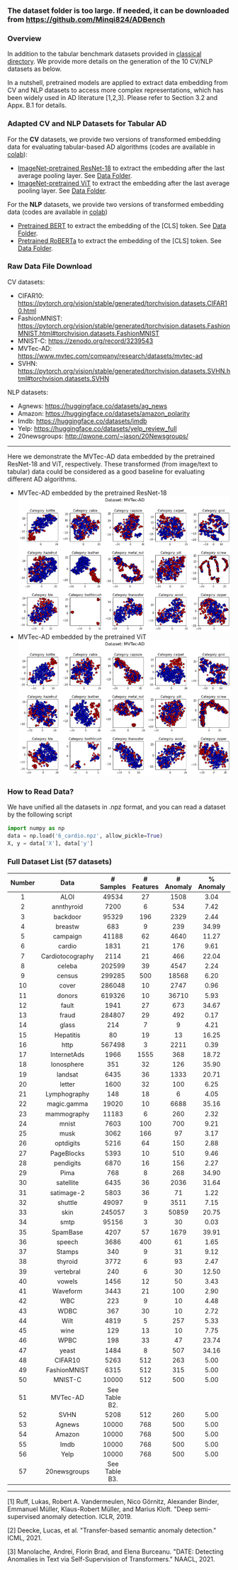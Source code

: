 ### The dataset folder is too large. If needed, it can be downloaded from https://github.com/Minqi824/ADBench

### Overview
In addition to the tabular benchmark datasets provided in [classical directory](https://github.com/Minqi824/ADBench/tree/main/datasets/Classical).
We provide more details on the generation of the 10 CV/NLP datasets as below.

In a nutshell, pretrained models are applied to extract data embedding
from CV and NLP datasets to access more complex representations, which has been widely used in
AD literature [1,2,3]. Please refer to Section 3.2 and Appx. B.1 for details.

### Adapted CV and NLP Datasets for Tabular AD

For the **CV** datasets, we provide two versions of transformed embedding data
for evaluating tabular-based AD algorithms (codes are available in [colab](https://colab.research.google.com/drive/1tB90CB-BuKDOM3WYV75-WkK6xrMQxQ5M?usp=sharing)):
- [ImageNet-pretrained ResNet-18](https://pytorch.org/hub/pytorch_vision_resnet/) to extract the embedding after the last average pooling layer. See [Data Folder](https://github.com/Minqi824/ADBench/tree/main/datasets/CV_by_ResNet18).
- [ImageNet-pretrained ViT](https://github.com/lukemelas/PyTorch-Pretrained-ViT) to extract the embedding after the last average pooling layer. See [Data Folder](https://github.com/Minqi824/ADBench/tree/main/datasets/CV_by_ViT).


For the **NLP** datasets, we provide two versions of transformed embedding data (codes are available in [colab](https://colab.research.google.com/drive/1uMr_5jIqrlP1UL1SlBm7cdO7fmDaEamB?usp=sharing))
- [Pretrained BERT](https://huggingface.co/bert-base-uncased) to extract the embedding of the [CLS] token. See [Data Folder](https://github.com/Minqi824/ADBench/tree/main/datasets/NLP_by_BERT).
- [Pretrained RoBERTa](https://huggingface.co/roberta-base) to extract the embedding of the [CLS] token. See [Data Folder](https://github.com/Minqi824/ADBench/tree/main/datasets/NLP_by_RoBERTa).


### Raw Data File Download

CV datasets:
- CIFAR10: https://pytorch.org/vision/stable/generated/torchvision.datasets.CIFAR10.html
- FashionMNIST: https://pytorch.org/vision/stable/generated/torchvision.datasets.FashionMNIST.html#torchvision.datasets.FashionMNIST
- MNIST-C: https://zenodo.org/record/3239543
- MVTec-AD: https://www.mvtec.com/company/research/datasets/mvtec-ad
- SVHN: https://pytorch.org/vision/stable/generated/torchvision.datasets.SVHN.html#torchvision.datasets.SVHN

NLP datasets:
- Agnews: https://huggingface.co/datasets/ag_news
- Amazon: https://huggingface.co/datasets/amazon_polarity
- Imdb: https://huggingface.co/datasets/imdb
- Yelp: https://huggingface.co/datasets/yelp_review_full
- 20newsgroups: http://qwone.com/~jason/20Newsgroups/

****
Here we demonstrate the MVTec-AD data embedded by the pretrained ResNet-18 and ViT, respectively.
These transformed (from image/text to tabular) data could be considered as a good baseline for evaluating different AD algorithms.
- MVTec-AD embedded by the pretrained ResNet-18
![MVTec-AD](../figs/MVTec-AD.png)
- MVTec-AD embedded by the pretrained ViT
![MVTec-AD](../figs/MVTec-AD(ViT).png)


### How to Read Data?

We have unified all the datasets in .npz format, and you can read a dataset by the following script

```python
import numpy as np
data = np.load('6_cardio.npz', allow_pickle=True)
X, y = data['X'], data['y']
```


### Full Dataset List (57 datasets)

| Number | Data | # Samples | # Features | # Anomaly | % Anomaly | Category |
|:--:|:---:|:---------:|:----------:|:---------:|:---------:|:---:|
|1| ALOI                    |   49534   |     27     |   1508    |   3.04    |     Image     |
|2| annthyroid   |   7200    |     6      |    534    |   7.42    |      Healthcare    |
|3| backdoor|   95329   |    196     |   2329    |   2.44    | Network|
|4| breastw                              |    683    |     9      |    239    |   34.99   | Healthcare  |
|5|campaign|   41188   |     62     |   4640    |   11.27   | Finance|
|6| cardio                               |   1831    |     21     |    176    |   9.61    | Healthcare |        
|7| Cardiotocography    |   2114    |     21     |    466    |   22.04   | Healthcare         |
|8|celeba|  202599   |     39     |   4547    |   2.24    | Image|
|9|census|  299285   |    500     |   18568   |   6.20    | Sociology|
|10| cover                                |  286048   |     10     |   2747    |   0.96    | Botany    | 
|11|donors|  619326   |     10     |   36710   |   5.93    | Sociology|
|12| fault                      |   1941    |     27     |    673    |   34.67   | Physical         |
|13|fraud|  284807   |     29     |    492    |   0.17    | Finance|
|14| glass |    214    |     7      |     9     |   4.21    | Forensic          |
|15| Hepatitis           |    80     |     19     |    13     |   16.25   | Healthcare         |
|16| http                                 |  567498   |     3      |   2211    |   0.39    | Web   |      
|17| InternetAds   |   1966    |    1555    |    368    |   18.72   | Image         |
|18| Ionosphere        |    351    |     32     |    126    |   35.90   | Oryctognosy         |
|19| landsat                         |   6435    |     36     |   1333    |   20.71   | Astronautics    |     
|20| letter                               |   1600    |     32     |    100    |   6.25    | Image     |    
|21| Lymphography       |    148    |     18     |     6     |   4.05    | Healthcare       |  
|22| magic.gamma                     |   19020   |     10     |   6688    |   35.16   | Physical        | 
|23| mammography                          |   11183   |     6      |    260    |   2.32    | Healthcare  |       
|24| mnist                                |   7603    |    100     |    700    |   9.21    | Image      |   
|25| musk                                 |   3062    |    166     |    97     |   3.17    | Chemistry   |      
|26| optdigits                            |   5216    |     64     |    150    |   2.88    | Image     |    
|27| PageBlocks         |   5393    |     10     |    510    |   9.46    | Document         |
|28| pendigits                            |   6870    |     16     |    156    |   2.27    | Image        | 
|29| Pima                |    768    |     8      |    268    |   34.90   | Healthcare         |
|30| satellite                            |   6435    |     36     |   2036    |   31.64   | Astronautics     |    
|31| satimage-2                           |   5803    |     36     |    71     |   1.22    | Astronautics    |     
|32| shuttle                              |   49097   |     9      |   3511    |   7.15    | Astronautics  |       
|33| skin                            |  245057   |     3      |   50859   |   20.75   |    Image      |
|34| smtp                                 |   95156   |     3      |    30     |   0.03    | Web        | 
|35| SpamBase            |   4207    |     57     |   1679    |   39.91   | Document         |
|36| speech                               |   3686    |    400     |    61     |   1.65    | Linguistics    |     
|37| Stamps              |    340    |     9      |    31     |   9.12    | Document         |
|38| thyroid                              |   3772    |     6      |    93     |   2.47    | Healthcare      |   
|39| vertebral                            |    240    |     6      |    30     |   12.50   | Biology       |  
|40| vowels                               |   1456    |     12     |    50     |   3.43    | Linguistics  |       
|41| Waveform           |   3443    |     21     |    100    |   2.90    | Physics         |
|42| WBC                |    223    |     9      |    10     |   4.48    | Healthcare         |
|43| WDBC               |    367    |     30     |    10     |   2.72    | Healthcare         |
|44| Wilt                |   4819    |     5      |    257    |   5.33    | Botany         |
|45| wine                                 |    129    |     13     |    10     |   7.75    | Chemistry   |      
|46| WPBC             |    198    |     33     |    47     |   23.74   | Healthcare   |      
|47| yeast                           |   1484    |     8      |    507    |   34.16   | Biology|
|48| CIFAR10| 5263 |    512    |    263     |   5.00    |   Image   |
|49| FashionMNIST| 6315|    512    |    315     |   5.00    |   Image   |
|50| MNIST-C| 10000|    512    |    500     |   5.00    |   Image   |
|51| MVTec-AD| See Table B2. |       |          |       |   Image   |
|52| SVHN| 5208 |512| 260 |5.00 |Image |
|53| Agnews| 10000 |768 |500 |5.00| NLP |
|54| Amazon| 10000 |768| 500 |5.00| NLP |
|55| Imdb| 10000| 768| 500 |5.00 |NLP |
|56| Yelp| 10000| 768| 500 |5.00| NLP |
|57| 20newsgroups| See Table B3. |     |          |       |   NLP   |

----
[1] Ruff, Lukas, Robert A. Vandermeulen, Nico Görnitz, Alexander Binder, Emmanuel Müller, Klaus-Robert Müller, and Marius Kloft. "Deep semi-supervised anomaly detection. ICLR, 2019.

[2] Deecke, Lucas, et al. "Transfer-based semantic anomaly detection." ICML, 2021.

[3] Manolache, Andrei, Florin Brad, and Elena Burceanu. "DATE: Detecting Anomalies in Text via Self-Supervision of Transformers." NAACL, 2021.
